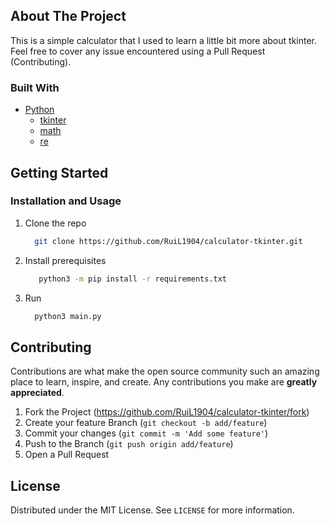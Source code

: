 ## About The Project

This is a simple calculator that I used to learn a little bit more about tkinter.
Feel free to cover any issue encountered using a Pull Request (Contributing).

### Built With

* [Python](https://www.python.org/)
  * [tkinter](https://docs.python.org/3/library/tkinter.html)
  * [math](https://docs.python.org/3/library/math.html)
  * [re](https://docs.python.org/3/library/re.html)
  
## Getting Started

### Installation and Usage

1. Clone the repo
    ```sh
      git clone https://github.com/RuiL1904/calculator-tkinter.git
    ```
2. Install prerequisites
   ```sh
      python3 -m pip install -r requirements.txt
    ```

3. Run
    ```sh
      python3 main.py
    ```

## Contributing

Contributions are what make the open source community such an amazing place to learn, inspire, and create. Any contributions you make are **greatly appreciated**.

1. Fork the Project (https://github.com/RuiL1904/calculator-tkinter/fork)
2. Create your feature Branch (`git checkout -b add/feature`)
3. Commit your changes (`git commit -m 'Add some feature'`)
4. Push to the Branch (`git push origin add/feature`)
5. Open a Pull Request

## License

Distributed under the MIT License. See `LICENSE` for more information.
